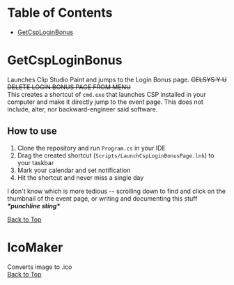 ﻿# Table of Contents
- [GetCspLoginBonus](#getcsploginbonus)
# GetCspLoginBonus
Launches Clip Studio Paint and jumps to the Login Bonus page. ~~CELSYS Y U DELETE LOGIN BONUS PAGE FROM MENU~~  
This creates a shortcut of `cmd.exe` that launches CSP installed in your computer and make it directly jump to the event page. This does not include, alter, nor backward-engineer said software. 
## How to use
1. Clone the repository and run `Program.cs` in your IDE
2. Drag the created shortcut (`Scripts/LaunchCspLoginBonusPage.lnk`) to your taskbar
3. Mark your calendar and set notification
4. Hit the shortcut and never miss a single day

I don't know which is more tedious -- scrolling down to find and click on the thumbnail of the event page, or writing and documenting this stuff ___\*punchline sting\*___  
  
[Back to Top](#table-of-contents)
# IcoMaker  
Converts image to .ico  
[Back to Top](#table-of-contents)
